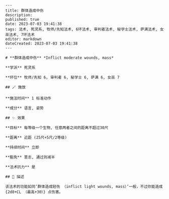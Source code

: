 
    ---
    title: 群体造成中伤
    description: 
    published: true
    date: 2023-07-03 19:41:38
    tags: 法术, 死灵系, 牧师/先知法术, 6环法术, 审判者法术, 秘学士法术, 萨满法术, 女巫法术, 7环法术
    editor: markdown
    dateCreated: 2023-07-03 19:41:38
    ---

    # **群体造成中伤** *Inflict moderate wounds, mass*

    **学派** 死灵系 

    **环位** 牧师/先知 6, 审判者 6, 秘学士 6, 萨满 6, 女巫 7

    ## 🪄 施放

    **施法时间** 1 标准动作

    **成分** 语言, 姿势

    ## ✨ 效果 

    **目标** 每等级一个生物, 任意两者之间的距离不超过30尺 

    **距离** 近距 (25尺+5尺/2等级)  

    **持续时间** 立即 

    **豁免** 意志, 通过则减半

    **法术抗力** 是

    ## 📖 描述

    该法术的功能如同‘群体造成轻伤 （inflict light wounds, mass）’一般，不过你能造成 {2d8+CL （最高+30）} 点伤害。
    